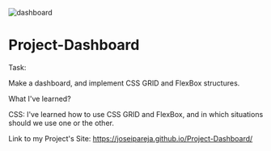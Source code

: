 ![dashboard](https://user-images.githubusercontent.com/97983772/162327447-ce20d5f5-6417-49ab-82fb-38140f7d6082.jpg)


# Project-Dashboard

Task:

Make a dashboard, and implement CSS GRID and FlexBox structures.

What I've learned?

CSS: I've learned how to use CSS GRID and FlexBox, and in which situations should we use one or the other.

Link to my Project's Site: https://joseipareja.github.io/Project-Dashboard/
